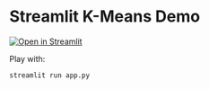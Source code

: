 # Streamlit K-Means Demo

[![Open in Streamlit](https://static.streamlit.io/badges/streamlit_badge_black_white.svg)](https://github.com/VioletVivirand/streamlit-kmeans-demo/blob/main/app.py)


Play with:

```bash
streamlit run app.py
```
